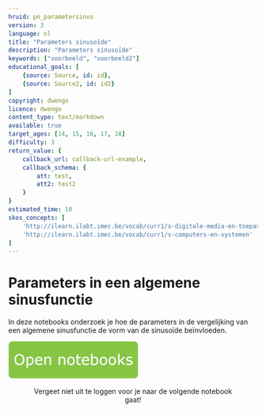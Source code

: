 ```yaml
---
hruid: pn_parametersinus
version: 3
language: nl
title: "Parameters sinusoïde"
description: "Parameters sinusoïde"
keywords: ["voorbeeld", "voorbeeld2"]
educational_goals: [
    {source: Source, id: id}, 
    {source: Source2, id: id2}
]
copyright: dwengo
licence: dwengo
content_type: text/markdown
available: true
target_ages: [14, 15, 16, 17, 18]
difficulty: 3
return_value: {
    callback_url: callback-url-example,
    callback_schema: {
        att: test,
        att2: test2
    }
}
estimated_time: 10
skos_concepts: [
    'http://ilearn.ilabt.imec.be/vocab/curr1/s-digitale-media-en-toepassingen', 
    'http://ilearn.ilabt.imec.be/vocab/curr1/s-computers-en-systemen'
]
---
```

# Parameters in een algemene sinusfunctie
In deze notebooks onderzoek je hoe de parameters in de vergelijking van een algemene sinusfunctie de vorm van de sinusoïde beïnvloeden. 

[![](embed/Knop.png "Knop")](https://kiks.ilabt.imec.be/jupyterhub/?id=0903 "Notebooks parameters algemene sinusvergelijking")
<figure>
    <figcaption align = "center">Vergeet niet uit te loggen voor je naar de volgende notebook gaat!</figcaption>
</figure>

